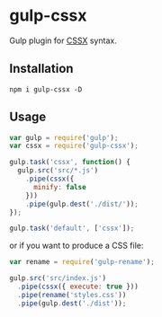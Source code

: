 # gulp-cssx

Gulp plugin for [CSSX](https://github.com/krasimir/cssx) syntax.

## Installation

`npm i gulp-cssx -D`

## Usage

```js
var gulp = require('gulp');
var cssx = require('gulp-cssx');

gulp.task('cssx', function() {
  gulp.src('src/*.js')
    .pipe(cssx({
      minify: false
    }))
    .pipe(gulp.dest('./dist/'));
});

gulp.task('default', ['cssx']);
```

or if you want to produce a CSS file:

```js
var rename = require('gulp-rename');

gulp.src('src/index.js')
  .pipe(cssx({ execute: true }))
  .pipe(rename('styles.css'))
  .pipe(gulp.dest('./dist'));
```